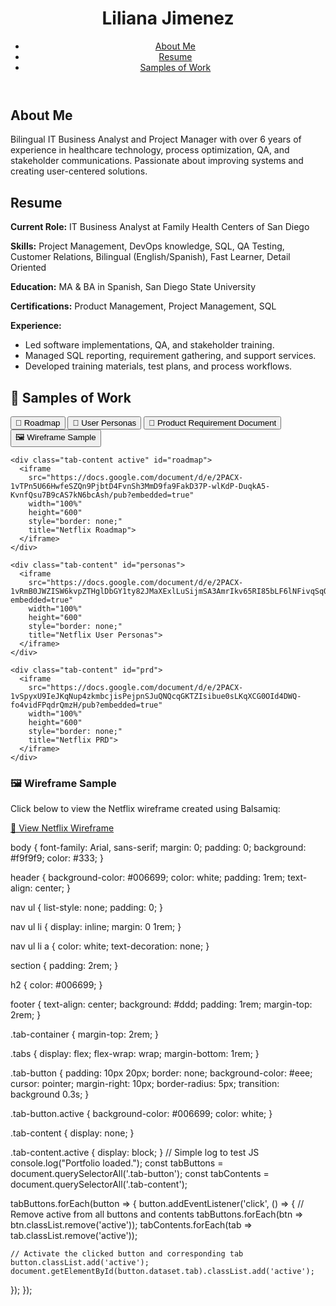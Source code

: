 <!DOCTYPE html>
<html lang="en">
<head>
  <meta charset="UTF-8">
  <meta name="viewport" content="width=device-width, initial-scale=1.0">
  <title>My Portfolio</title>
  <link rel="stylesheet" href="styles.css">
</head>
<body>
  <header>
    <h1>Liliana Jimenez</h1>
    <nav>
      <ul>
        <li><a href="#about">About Me</a></li>
        <li><a href="#resume">Resume</a></li>
        <li><a href="#work">Samples of Work</a></li>
      </ul>
    </nav>
  </header>

  <section id="about">
    <h2>About Me</h2>
    <p>Bilingual IT Business Analyst and Project Manager with over 6 years of experience in healthcare technology, process optimization, QA, and stakeholder communications. Passionate about improving systems and creating user-centered solutions.</p>
  </section>

  <section id="resume">
    <h2>Resume</h2>
    <p><strong>Current Role:</strong> IT Business Analyst at Family Health Centers of San Diego</p>
    <p><strong>Skills:</strong> Project Management, DevOps knowledge, SQL, QA Testing, Customer Relations, Bilingual (English/Spanish), Fast Learner, Detail Oriented</p>
    <p><strong>Education:</strong> MA & BA in Spanish, San Diego State University</p>
    <p><strong>Certifications:</strong> Product Management, Project Management, SQL</p>
    <p><strong>Experience:</strong></p>
    <ul>
      <li>Led software implementations, QA, and stakeholder training.</li>
      <li>Managed SQL reporting, requirement gathering, and support services.</li>
      <li>Developed training materials, test plans, and process workflows.</li>
    </ul>
  </section>

<section id="work">
  <h2>📁 Samples of Work</h2>

  <div class="tab-container">
    <div class="tabs">
      <button class="tab-button active" data-tab="roadmap">📌 Roadmap</button>
      <button class="tab-button" data-tab="personas">👤 User Personas</button>
      <button class="tab-button" data-tab="prd">📄 Product Requirement Document</button>
      <button class="tab-button" data-tab="wireframe">🖼️ Wireframe Sample</button>
    </div>

    <div class="tab-content active" id="roadmap">
      <iframe 
        src="https://docs.google.com/document/d/e/2PACX-1vTPn5U66HwfeSZQn9PjbtD4FvnSh3MmD9fa9FakD37P-wlKdP-DuqkA5-KvnfQsu7B9cAS7kN6bcAsh/pub?embedded=true"
        width="100%" 
        height="600" 
        style="border: none;" 
        title="Netflix Roadmap">
      </iframe>
    </div>

    <div class="tab-content" id="personas">
      <iframe 
        src="https://docs.google.com/document/d/e/2PACX-1vRmB0JWZISW6kvpZTHglDbGY1ty82JMaXExlLuSijmSA3AmrIkv65RI85bLF6lNFivqSqOttjh4Oz9Z/pub?embedded=true" 
        width="100%" 
        height="600" 
        style="border: none;" 
        title="Netflix User Personas">
      </iframe>
    </div>

    <div class="tab-content" id="prd">
      <iframe 
        src="https://docs.google.com/document/d/e/2PACX-1vSpyxU9IeJKqNup4zkmbcjisPejpnSJuQNQcqGKTZIsibue0sLKqXCG0OId4DWQ-fo4vidFPqdrQmzH/pub?embedded=true" 
        width="100%" 
        height="600" 
        style="border: none;" 
        title="Netflix PRD">
      </iframe>
    </div>

  <div class="tab-content" id="wireframe">
  <h3>🖼️ Wireframe Sample</h3>
  <p>Click below to view the Netflix wireframe created using Balsamiq:</p>
  <a href="https://balsamiq.cloud/s878st3/p6whak5" target="_blank" rel="noopener noreferrer">
    🔗 View Netflix Wireframe
  </a>
</div>

body {
  font-family: Arial, sans-serif;
  margin: 0;
  padding: 0;
  background: #f9f9f9;
  color: #333;
}

header {
  background-color: #006699;
  color: white;
  padding: 1rem;
  text-align: center;
}

nav ul {
  list-style: none;
  padding: 0;
}

nav ul li {
  display: inline;
  margin: 0 1rem;
}

nav ul li a {
  color: white;
  text-decoration: none;
}

section {
  padding: 2rem;
}

h2 {
  color: #006699;
}

footer {
  text-align: center;
  background: #ddd;
  padding: 1rem;
  margin-top: 2rem;
}
  
  .tab-container {
  margin-top: 2rem;
}

.tabs {
  display: flex;
  flex-wrap: wrap;
  margin-bottom: 1rem;
}

.tab-button {
  padding: 10px 20px;
  border: none;
  background-color: #eee;
  cursor: pointer;
  margin-right: 10px;
  border-radius: 5px;
  transition: background 0.3s;
}

.tab-button.active {
  background-color: #006699;
  color: white;
}

.tab-content {
  display: none;
}

.tab-content.active {
  display: block;
}
// Simple log to test JS
console.log("Portfolio loaded.");
const tabButtons = document.querySelectorAll('.tab-button');
const tabContents = document.querySelectorAll('.tab-content');

tabButtons.forEach(button => {
  button.addEventListener('click', () => {
    // Remove active from all buttons and contents
    tabButtons.forEach(btn => btn.classList.remove('active'));
    tabContents.forEach(tab => tab.classList.remove('active'));

    // Activate the clicked button and corresponding tab
    button.classList.add('active');
    document.getElementById(button.dataset.tab).classList.add('active');
  });
});
